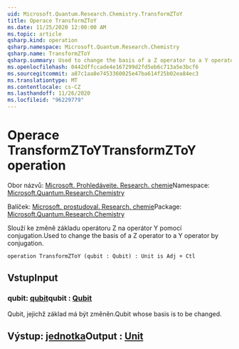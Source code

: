 ```yaml
---
uid: Microsoft.Quantum.Research.Chemistry.TransformZToY
title: Operace TransformZToY
ms.date: 11/25/2020 12:00:00 AM
ms.topic: article
qsharp.kind: operation
qsharp.namespace: Microsoft.Quantum.Research.Chemistry
qsharp.name: TransformZToY
qsharp.summary: Used to change the basis of a Z operator to a Y operator by conjugation.
ms.openlocfilehash: 0442dffccade4e167299d2fd5eb6c713a5e3bcf6
ms.sourcegitcommit: a87c1aa8e7453360025e47ba614f25b02ea84ec3
ms.translationtype: MT
ms.contentlocale: cs-CZ
ms.lasthandoff: 11/26/2020
ms.locfileid: "96229779"
---
```

# <a name="transformztoy-operation"></a><span data-ttu-id="5bef8-102">Operace TransformZToY</span><span class="sxs-lookup"><span data-stu-id="5bef8-102">TransformZToY operation</span></span>

<span data-ttu-id="5bef8-103">Obor názvů: [Microsoft. Prohledávejte. Research. chemie](xref:Microsoft.Quantum.Research.Chemistry)</span><span class="sxs-lookup"><span data-stu-id="5bef8-103">Namespace: [Microsoft.Quantum.Research.Chemistry](xref:Microsoft.Quantum.Research.Chemistry)</span></span>

<span data-ttu-id="5bef8-104">Balíček: [Microsoft. prostudoval. Research. chemie](https://nuget.org/packages/Microsoft.Quantum.Research.Chemistry)</span><span class="sxs-lookup"><span data-stu-id="5bef8-104">Package: [Microsoft.Quantum.Research.Chemistry](https://nuget.org/packages/Microsoft.Quantum.Research.Chemistry)</span></span>


<span data-ttu-id="5bef8-105">Slouží ke změně základu operátoru Z na operátor Y pomocí conjugation.</span><span class="sxs-lookup"><span data-stu-id="5bef8-105">Used to change the basis of a Z operator to a Y operator by conjugation.</span></span>

```qsharp
operation TransformZToY (qubit : Qubit) : Unit is Adj + Ctl
```


## <a name="input"></a><span data-ttu-id="5bef8-106">Vstup</span><span class="sxs-lookup"><span data-stu-id="5bef8-106">Input</span></span>

### <a name="qubit--qubit"></a><span data-ttu-id="5bef8-107">qubit: [qubit](xref:microsoft.quantum.lang-ref.qubit)</span><span class="sxs-lookup"><span data-stu-id="5bef8-107">qubit : [Qubit](xref:microsoft.quantum.lang-ref.qubit)</span></span>

<span data-ttu-id="5bef8-108">Qubit, jejichž základ má být změněn.</span><span class="sxs-lookup"><span data-stu-id="5bef8-108">Qubit whose basis is to be changed.</span></span>



## <a name="output--unit"></a><span data-ttu-id="5bef8-109">Výstup: [jednotka](xref:microsoft.quantum.lang-ref.unit)</span><span class="sxs-lookup"><span data-stu-id="5bef8-109">Output : [Unit](xref:microsoft.quantum.lang-ref.unit)</span></span>

